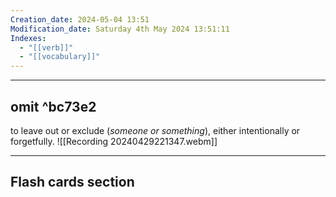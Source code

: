 ```yaml
---
Creation_date: 2024-05-04 13:51
Modification_date: Saturday 4th May 2024 13:51:11
Indexes:
  - "[[verb]]"
  - "[[vocabulary]]"
---
```


----

## omit ^bc73e2

to leave out or exclude (*someone or something*), either intentionally or forgetfully.
![[Recording 20240429221347.webm]]






















---
## Flash cards section
